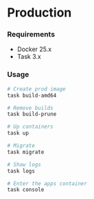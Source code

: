 # Production

### Requirements

- Docker 25.x
- Task 3.x

### Usage

```bash
# Create prod image
task build-amd64

# Remove builds
task build-prune

# Up containers
task up

# Migrate
task migrate

# Show logs
task logs

# Enter the apps container
task console
```
